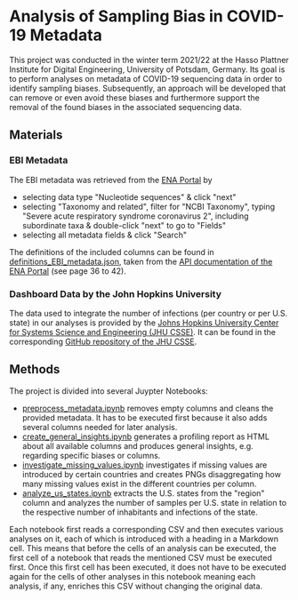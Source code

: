 # Analysis of Sampling Bias in COVID-19 Metadata

This project was conducted in the winter term 2021/22 at the Hasso Plattner Institute for Digital Engineering, University of Potsdam, Germany. Its goal is to perform analyses on metadata of COVID-19 sequencing data in order to identify sampling biases. Subsequently, an approach will be developed that can remove or even avoid these biases and furthermore support the removal of the found biases in the associated sequencing data.

## Materials
### EBI Metadata

The EBI metadata was retrieved from the [ENA Portal](https://www.ebi.ac.uk/ena/browser/advanced-search) by 
 - selecting data type "Nucleotide sequences" & click "next"
 - selecting "Taxonomy and related", filter for "NCBI Taxonomy", typing "Severe acute respiratory syndrome coronavirus 2", including subordinate taxa & double-click "next" to go to "Fields"
 - selecting all metadata fields & click "Search"

The definitions of the included columns can be found in [definitions_EBI_metadata.json](src/json_data/definitions_EBI_metadata.json), taken from the [API documentation of the ENA Portal](enaPortalAPI_docu.pdf) (see page 36 to 42).

### Dashboard Data by the John Hopkins University

The data used to integrate the number of infections (per country or per U.S. state) in our analyses is provided by the  [Johns Hopkins University Center for Systems Science and Engineering (JHU CSSE)](https://systems.jhu.edu/). It can be found in the corresponding [GitHub repository of the JHU CSSE](https://github.com/CSSEGISandData/COVID-19/tree/master/csse_covid_19_data).

## Methods

The project is divided into several Juypter Notebooks:

- [preprocess_metadata.ipynb](src/preprocess_metadata.ipynb) removes empty columns and cleans the provided metadata. It has to be executed first because it also adds several columns needed for later analysis.
- [create_general_insights.ipynb](src/create_general_insights.ipynb) generates a profiling report as HTML about all available columns and produces general insights, e.g. regarding specific biases or columns.
- [investigate_missing_values.ipynb](src/investigate_missing_values.ipynb) investigates if missing values are introduced by certain countries and creates PNGs disaggregating how many missing values exist in the different countries per column. 
- [analyze_us_states.ipynb](src/analyze_us_states.ipynb) extracts the U.S. states from the "region" column and analyzes the number of samples per U.S. state in relation to the respective number of inhabitants and infections of the state. 

Each notebook first reads a corresponding CSV and then executes various analyses on it, each of which is introduced with a heading in a Markdown cell. This means that before the cells of an analysis can be executed, the first cell of a notebook that reads the mentioned CSV must be executed first. Once this first cell has been executed, it does not have to be executed again for the cells of other analyses in this notebook meaning each analysis, if any, enriches this CSV without changing the original data.
